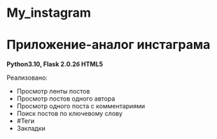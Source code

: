 # My_instagram
# Приложение-аналог инстаграма

**Python3.10, Flask 2.0.2б HTML5**

Реализовано:
* Просмотр ленты постов
* Просмотр постов одного автора
* Просмотр одного поста с комментариями
* Поиск постов по ключевому слову 
* #Теги
* Закладки